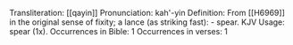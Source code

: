 Transliteration: [[qayin]]
Pronunciation: kah'-yin
Definition: From [[H6969]] in the original sense of fixity; a lance (as striking fast): - spear.
KJV Usage: spear (1x).
Occurrences in Bible: 1
Occurrences in verses: 1